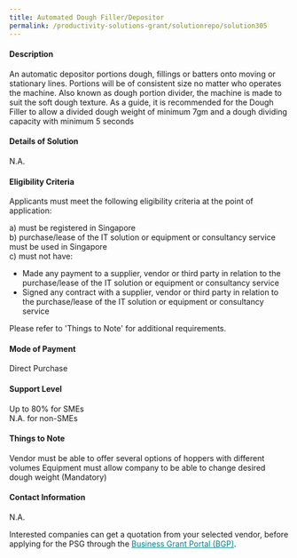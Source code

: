```yaml
---
title: Automated Dough Filler/Depositor
permalink: /productivity-solutions-grant/solutionrepo/solution305
---
```


#### Description

An automatic depositor portions dough, fillings or batters onto moving or stationary lines. Portions will be of consistent size no matter who operates the machine.
Also known as dough portion divider, the machine is made to suit the soft dough texture. 
As a guide, it is recommended for the Dough Filler to allow a divided dough weight of minimum 7gm and a dough dividing capacity with minimum 5 seconds

#### Details of Solution

N.A.

#### Eligibility Criteria

Applicants must meet the following eligibility criteria at the point of application:

a) must be registered in Singapore <br>
b) purchase/lease of the IT solution or equipment or consultancy service must be used in Singapore <br>
c) must not have:
- Made any payment to a supplier, vendor or third party in relation to the purchase/lease of the IT solution or equipment or consultancy service
- Signed any contract with a supplier, vendor or third party in relation to the purchase/lease of the IT solution or equipment or consultancy service

Please refer to 'Things to Note' for additional requirements.

#### Mode of Payment
Direct Purchase

#### Support Level
Up to 80% for SMEs <br>
N.A. for non-SMEs

#### Things to Note
Vendor must be able to offer several options of hoppers with different volumes
Equipment must allow company to be able to change desired dough weight (Mandatory)

#### Contact Information
N.A.

Interested companies can get a quotation from your selected vendor, before applying for the PSG through the <a target='_blank' style='color:#037e8a' href='https://www.businessgrants.gov.sg/'>Business Grant Portal (BGP)</a>.

